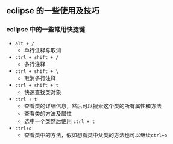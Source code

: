 ## eclipse 的一些使用及技巧

### eclipse 中的一些常用快捷键
- `alt + /`
	- 单行注释与取消
- `ctrl + shift + /`
	- 多行注释
- `ctrl + shift + \`
	- 取消多行注释
- `ctrl + shift + t`
	- 快速查找类对象
- `ctrl + t `
	- 查看类的详细信息，然后可以搜索这个类的所有属性和方法
	- 查看类的方法及属性
	- 选中一个类然后使用 `ctrl + t `
- `ctrl+o`
	- 查看类中的方法，假如想看类中父类的方法也可以继续`ctrl+o`



